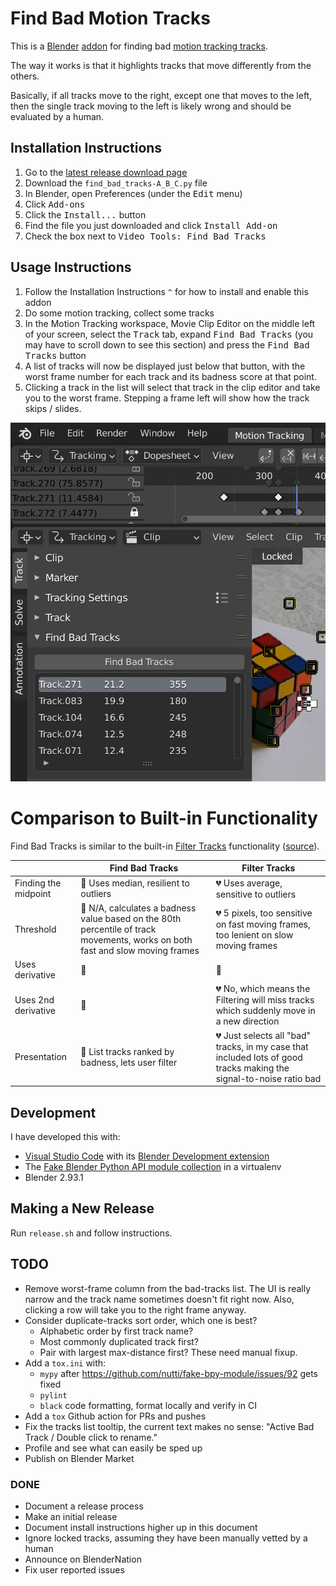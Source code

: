 # Find Bad Motion Tracks

This is a [Blender](https://blender.org)
[addon](https://docs.blender.org/manual/en/latest/editors/preferences/addons.html)
for finding bad [motion tracking
tracks](https://docs.blender.org/manual/en/latest/movie_clip/tracking/clip/editing/track.html).

The way it works is that it highlights tracks that move differently from the
others.

Basically, if all tracks move to the right, except one that moves to the left,
then the single track moving to the left is likely wrong and should be evaluated
by a human.

## Installation Instructions

1. Go to the [latest release download page](https://github.com/walles/find_bad_motion_tracks/releases/latest)
1. Download the `find_bad_tracks-A_B_C.py` file
1. In Blender, open Preferences (under the <kbd>Edit</kbd> menu)
1. Click <kbd>Add-ons</kbd>
1. Click the <kbd>Install...</kbd> button
1. Find the file you just downloaded and click <kbd>Install Add-on</kbd>
1. Check the box next to <kbd>Video Tools: Find Bad Tracks</kbd>

## Usage Instructions

1. Follow the Installation Instructions `^` for how to install and enable this addon
1. Do some motion tracking, collect some tracks
1. In the Motion Tracking workspace, Movie Clip Editor on the middle left of
   your screen, select the <kbd>Track</kbd> tab, expand <kbd>Find Bad Tracks</kbd> (you may have to
   scroll down to see this section) and press the <kbd>Find Bad Tracks</kbd> button
1. A list of tracks will now be displayed just below that button, with the worst
   frame number for each track and its badness score at that point.
1. Clicking a track in the list will select that track in the clip editor and
   take you to the worst frame. Stepping a frame left will show how the track
   skips / slides.

![Example usage](example.png 'Example usage')

# Comparison to Built-in Functionality

Find Bad Tracks is similar to the built-in [Filter
Tracks](https://docs.blender.org/manual/en/latest/movie_clip/tracking/clip/editing/track.html#filter-tracks)
functionality ([source](https://github.com/blender/blender/blob/04c75c5ce7699a1502a7c2212d4aa57166465514/release/scripts/startup/bl_operators/clip.py#L141-L215)).

<!-- Table generated by https://www.tablesgenerator.com/markdown_tables -->

|                      | Find Bad Tracks                                                                                                                          | Filter Tracks                                                                                                                   |
| -------------------- | ---------------------------------------------------------------------------------------------------------------------------------------- | ------------------------------------------------------------------------------------------------------------------------------- |
| Finding the midpoint | :green_heart: Uses median, resilient to outliers                                                                                         | :broken_heart: Uses average, sensitive to outliers                                                                              |
| Threshold            | :green_heart: N/A, calculates a badness value based on the 80th percentile of track movements, works on both fast and slow moving frames | :broken_heart: 5 pixels, too sensitive on fast moving frames, too lenient on slow moving frames                                 |
| Uses derivative      | :green_heart:                                                                                                                            | :green_heart:                                                                                                                   |
| Uses 2nd derivative  | :green_heart:                                                                                                                            | :broken_heart: No, which means the Filtering will miss tracks which suddenly move in a new direction                            |
| Presentation         | :green_heart: List tracks ranked by badness, lets user filter                                                                            | :broken_heart: Just selects all "bad" tracks, in my case that included lots of good tracks making the signal-to-noise ratio bad |

## Development

I have developed this with:

- [Visual Studio Code](https://code.visualstudio.com/) with its [Blender Development
  extension](https://marketplace.visualstudio.com/items?itemName=JacquesLucke.blender-development)
- The [Fake Blender Python API module collection](https://github.com/nutti/fake-bpy-module) in a virtualenv
- Blender 2.93.1

## Making a New Release

Run `release.sh` and follow instructions.

## TODO

- Remove worst-frame column from the bad-tracks list. The UI is really narrow
  and the track name sometimes doesn't fit right now. Also, clicking a row will
  take you to the right frame anyway.
- Consider duplicate-tracks sort order, which one is best?
  - Alphabetic order by first track name?
  - Most commonly duplicated track first?
  - Pair with largest max-distance first? These need manual fixup.
- Add a `tox.ini` with:
  - `mypy` after <https://github.com/nutti/fake-bpy-module/issues/92> gets fixed
  - `pylint`
  - `black` code formatting, format locally and verify in CI
- Add a `tox` Github action for PRs and pushes
- Fix the tracks list tooltip, the current text makes no sense: "Active Bad
  Track / Double click to rename."
- Profile and see what can easily be sped up
- Publish on Blender Market

### DONE

- Document a release process
- Make an initial release
- Document install instructions higher up in this document
- Ignore locked tracks, assuming they have been manually vetted by a human
- Announce on BlenderNation
- Fix user reported issues
